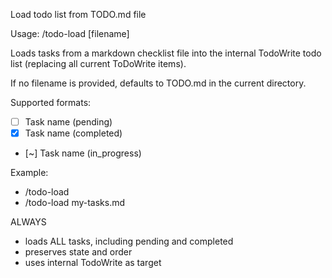 Load todo list from TODO.md file

Usage: /todo-load [filename]

Loads tasks from a markdown checklist file into the internal TodoWrite todo
list (replacing all current ToDoWrite items).

If no filename is provided, defaults to TODO.md in the current directory.

Supported formats:
- [ ] Task name (pending)
- [x] Task name (completed)
- [~] Task name (in_progress)

Example:
- /todo-load
- /todo-load my-tasks.md

ALWAYS
- loads ALL tasks, including pending and completed
- preserves state and order
- uses internal TodoWrite as target

